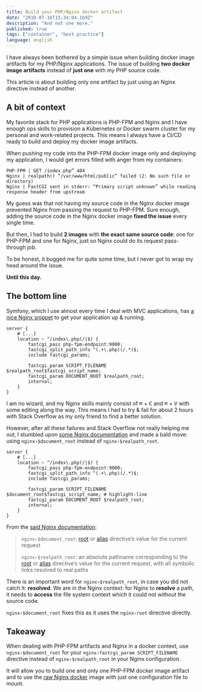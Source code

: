 ```yaml
---
title: Build your PHP/Nginx docker artifact
date: "2018-07-16T15:34:04.169Z"
description: "And not one more."
published: true
tags: ["container", "best practice"]
language: english
---
```


I have always been bothered by a simple issue when building docker image artifacts for my PHP/Nginx applications. The issue of building **two docker image artifacts** instead of **just one** with my PHP source code.

This article is about building only one artifact by just using an Nginx directive instead of another.

## A bit of context

My favorite stack for PHP applications is PHP-FPM and Nginx and I have enough ops skills to provision a Kubernetes or Docker swarm cluster for my personal and work-related projects. This means I always have a CI/CD ready to build and deploy my docker image artifacts.

When pushing my code into the PHP-FPM docker image only and deploying my application, I would get errors filled with anger from my containers:

```
PHP-FPM | GET /index.php” 404
Nginx | realpath() “/var/www/html/public” failed (2: No such file or directory)
Nginx | FastCGI sent in stderr: “Primary script unknown” while reading response header from upstream
```

My guess was that not having my source code in the Nginx docker image prevented Nginx from passing the request to PHP-FPM. Sure enough, adding the source code in the Nginx docker image **fixed the issue** every single time.

But then, I had to build **2 images** with **the exact same source code**: one for PHP-FPM and one for Nginx, just so Nginx could do its request pass-through job.

To be honest, it bugged me for quite some time, but I never got to wrap my head around the issue.

**Until this day.**

## The bottom line

Symfony, which I use almost every time I deal with MVC applications, has [a nice Nginx snippet](https://symfony.com/doc/current/setup/web_server_configuration.html#nginx) to get your application up & running.

```nginx {numberLines: true}
server {
    # [...]
    location ~ ^/index\.php(/|$) {
        fastcgi_pass php-fpm-endpoint:9000;
        fastcgi_split_path_info ^(.+\.php)(/.*)$;
        include fastcgi_params;

        fastcgi_param SCRIPT_FILENAME $realpath_root$fastcgi_script_name;
        fastcgi_param DOCUMENT_ROOT $realpath_root;
        internal;
    }
}
```

I am no wizard, and my Nginx skills mainly consist of <kbd>⌘</kbd> + <kbd>C</kbd> and <kbd>⌘</kbd> + <kbd>V</kbd> with some editing along the way. This means I had to try & fail for about 2 hours with Stack Overflow as my only friend to find a better solution.

However, after all these failures and Stack Overflow not really helping me out, I stumbled upon [some Nginx documentation](http://nginx.org/en/docs/http/ngx_http_core_module.html#var_realpath_root) and made a bald move: using `nginx›$document_root` instead of `nginx›$realpath_root`.

```nginx {numberLines: true}
server {
    # [...]
    location ~ ^/index\.php(/|$) {
        fastcgi_pass php-fpm-endpoint:9000;
        fastcgi_split_path_info ^(.+\.php)(/.*)$;
        include fastcgi_params;

        fastcgi_param SCRIPT_FILENAME $document_root$fastcgi_script_name; # highlight-line
        fastcgi_param DOCUMENT_ROOT $realpath_root;
        internal;
    }
}
```

From the [said Nginx documentation](http://nginx.org/en/docs/http/ngx_http_core_module.html#var_realpath_root):

> `nginx›$document_root`: [root](http://nginx.org/en/docs/http/ngx_http_core_module.html#root) or [alias](http://nginx.org/en/docs/http/ngx_http_core_module.html#alias) directive’s value for the current request
>
> `nginx›$realpath_root`: an absolute pathname corresponding to the [root](http://nginx.org/en/docs/http/ngx_http_core_module.html#root) or [alias](http://nginx.org/en/docs/http/ngx_http_core_module.html#alias) directive’s value for the current request, with all symbolic links resolved to real paths

There is an important word for `nginx›$realpath_root`, in case you did not catch it: **resolved**. We are in the Nginx context: for Nginx to **resolve** a path, it needs to **access** the file system context which it could not without the source code.

`nginx›$document_root` fixes this as it uses the `nginx›root` directive directly.

## Takeaway

When dealing with PHP-FPM artifacts and Nginx in a docker context, use `nginx›$document_root` for your `nginx›fastcgi_param SCRIPT_FILENAME` directive instead of `nginx›$realpath_root` in your Nginx configuration.

It will allow you to build one and only one PHP-FPM docker image artifact and to use the [raw Nginx docker](https://hub.docker.com/_/nginx/) image with just one configuration file to mount.
